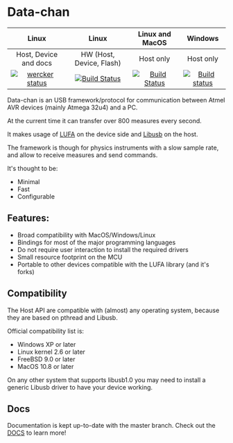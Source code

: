 # Data-chan

| Linux | Linux | Linux and MacOS | Windows |
| :---: | :---: | :---: | :---: |
| Host, Device and docs | HW (Host, Device, Flash) | Host only | Host only |
 | [![wercker status](https://app.wercker.com/status/bdfa5177fa0f6ce71d32e1ba1f257127/s/master "wercker status")](https://app.wercker.com/project/byKey/bdfa5177fa0f6ce71d32e1ba1f257127) | [![Build Status](https://drone-ci.dev.fermiumlabs.com/api/badges/NeroReflex/data-chan/status.svg)](https://drone-ci.dev.fermiumlabs.com/NeroReflex/data-chan) | [![Build Status](https://travis-ci.org/NeroReflex/data-chan.svg?branch=master)](https://travis-ci.org/NeroReflex/data-chan)  | [![Build status](https://ci.appveyor.com/api/projects/status/gwy7av54b9j17oa3?svg=true)](https://ci.appveyor.com/project/NeroReflex/data-chan)

Data-chan is an USB framework/protocol for communication between Atmel AVR devices (mainly Atmega 32u4) and a PC.

At the current time it can transfer over 800 measures every second.

It makes usage of [LUFA](http://www.fourwalledcubicle.com/LUFA.php) on the device side and [Libusb](http://www.libusb.org/) on the host.

The framework is though for physics instruments with a slow sample rate, and allow to receive measures and send commands.

It's thought to be:

* Minimal
* Fast
* Configurable

## Features:

* Broad compatibility with MacOS/Windows/Linux
* Bindings for most of the major programming languages
* Do not require user interaction to install the required drivers
* Small resource footprint on the MCU
* Portable to other devices compatible with the LUFA library (and it's forks)

## Compatibility

The Host API are compatible with (almost) any operating system, because they are
based on pthread and Libusb.

Official compatibility list is:

* Windows XP or later
* Linux kernel 2.6 or later
* FreeBSD 9.0 or later
* MacOS 10.8 or later

On any other system that supports libusb1.0 you may need to install a generic Libusb driver to have your device working.

## Docs
Documentation is kept up-to-date with the master branch.
Check out the [DOCS](https://neroreflex.github.io/data-chan/) to learn more!
